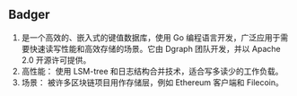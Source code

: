 ## Badger
1. 是一个高效的、嵌入式的键值数据库，使用 Go 编程语言开发，广泛应用于需要快速读写性能和高效存储的场景。它由 Dgraph 团队开发，并以 Apache 2.0 开源许可提供。
2. 高性能： 使用 LSM-tree 和日志结构合并技术，适合写多读少的工作负载。
3. 场景： 被许多区块链项目用作存储层，例如 Ethereum 客户端和 Filecoin。